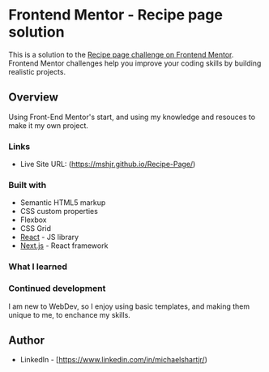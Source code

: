 # Frontend Mentor - Recipe page solution

This is a solution to the [Recipe page challenge on Frontend Mentor](https://www.frontendmentor.io/challenges/recipe-page-KiTsR8QQKm). Frontend Mentor challenges help you improve your coding skills by building realistic projects.

## Overview
Using Front-End Mentor's start, and using my knowledge and resouces to make it my own project.

### Links

- Live Site URL: (https://mshjr.github.io/Recipe-Page/)

### Built with

- Semantic HTML5 markup
- CSS custom properties
- Flexbox
- CSS Grid
- [React](https://reactjs.org/) - JS library
- [Next.js](https://nextjs.org/) - React framework

### What I learned


### Continued development

I am new to WebDev, so I enjoy using basic templates, and making them unique to me, to enchance my skills.


## Author

- LinkedIn - [https://www.linkedin.com/in/michaelshartjr/)

